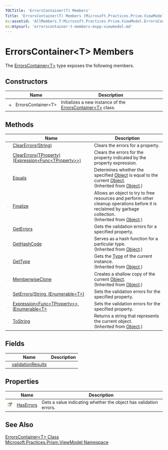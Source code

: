 ```yaml
---
TOCTitle: 'ErrorsContainer(T) Members'
Title: 'ErrorsContainer(T) Members (Microsoft.Practices.Prism.ViewModel)'
ms:assetid: 'AllMembers.T:Microsoft.Practices.Prism.ViewModel.ErrorsContainer\`1'
ms:mtpsurl: 'errorscontainer-t-members-mspp-viewmodel.md'
---
```


# ErrorsContainer&lt;T&gt; Members

The [ErrorsContainer&lt;T&gt;](/patterns-practices/reference/errorscontainer-t-class-mspp-viewmodel) type exposes the following members.

## Constructors

<table>

<thead>
<tr class="header">
<th> </th>
<th>Name</th>
<th>Description</th>
</tr>
</thead>
<tbody>
<tr class="odd">
<td><img src="/patterns-practices/reference/images/public-method.gif" alt="Public method"/></td>
<td>ErrorsContainer&lt;T&gt;</td>
<td><div class="summary">
Initializes a new instance of the <a href="/patterns-practices/reference/errorscontainer-t-class-mspp-viewmodel" data-raw-source="[ErrorsContainer&amp;lt;T&amp;gt;](/patterns-practices/reference/errorscontainer-t-class-mspp-viewmodel)">ErrorsContainer&lt;T&gt;</a> class.
</div></td>
</tr>
</tbody>
</table>

## Methods

<table>

<thead>
<tr class="header">
<th> </th>
<th>Name</th>
<th>Description</th>
</tr>
</thead>
<tbody>
<tr class="odd">
<td><img src="/patterns-practices/reference/images/public-method.gif" alt="Public method"/></td>
<td><a href="/patterns-practices/reference/errorscontainer-t-clearerrors-method-string-mspp-viewmodel" data-raw-source="[ClearErrors(String)](/patterns-practices/reference/errorscontainer-t-clearerrors-method-string-mspp-viewmodel)">ClearErrors(String)</a></td>
<td><div class="summary">
Clears the errors for a property.
</div></td>
</tr>
<tr class="even">
<td><img src="/patterns-practices/reference/images/public-method.gif" alt="Public method"/></td>
<td><a href="/patterns-practices/reference/errorscontainer-t-clearerrors-tproperty-method-expression-func-tproperty-mspp-viewmodel" data-raw-source="[ClearErrors(TProperty)(Expression&amp;lt;Func&amp;lt;TProperty&amp;gt;&amp;gt;)](/patterns-practices/reference/errorscontainer-t-clearerrors-tproperty-method-expression-func-tproperty-mspp-viewmodel)">ClearErrors(TProperty)(Expression&lt;Func&lt;TProperty&gt;&gt;)</a></td>
<td><div class="summary">
Clears the errors for the property indicated by the property expression.
</div></td>
</tr>
<tr class="odd">
<td><img src="/patterns-practices/reference/images/public-method.gif" alt="Public method"/></td>
<td><a href="http://msdn.microsoft.com/en-us/library/bsc2ak47" data-raw-source="[Equals](http://msdn.microsoft.com/en-us/library/bsc2ak47)">Equals</a></td>
<td><div class="summary">
Determines whether the specified <a href="http://msdn.microsoft.com/en-us/library/e5kfa45b" data-raw-source="[Object](http://msdn.microsoft.com/en-us/library/e5kfa45b)">Object</a> is equal to the current <a href="http://msdn.microsoft.com/en-us/library/e5kfa45b" data-raw-source="[Object](http://msdn.microsoft.com/en-us/library/e5kfa45b)">Object</a>.
</div>
(Inherited from <a href="http://msdn.microsoft.com/en-us/library/e5kfa45b" data-raw-source="[Object](http://msdn.microsoft.com/en-us/library/e5kfa45b)">Object</a>.)</td>
</tr>
<tr class="even">
<td><img src="/patterns-practices/reference/images/protmethod.gif" alt="Protected method"/></td>
<td><a href="http://msdn.microsoft.com/en-us/library/4k87zsw7" data-raw-source="[Finalize](http://msdn.microsoft.com/en-us/library/4k87zsw7)">Finalize</a></td>
<td><div class="summary">
Allows an object to try to free resources and perform other cleanup operations before it is reclaimed by garbage collection.
</div>
(Inherited from <a href="http://msdn.microsoft.com/en-us/library/e5kfa45b" data-raw-source="[Object](http://msdn.microsoft.com/en-us/library/e5kfa45b)">Object</a>.)</td>
</tr>
<tr class="odd">
<td><img src="/patterns-practices/reference/images/public-method.gif" alt="Public method"/></td>
<td><a href="/patterns-practices/reference/errorscontainer-t-geterrors-method-mspp-viewmodel" data-raw-source="[GetErrors](/patterns-practices/reference/errorscontainer-t-geterrors-method-mspp-viewmodel)">GetErrors</a></td>
<td><div class="summary">
Gets the validation errors for a specified property.
</div></td>
</tr>
<tr class="even">
<td><img src="/patterns-practices/reference/images/public-method.gif" alt="Public method"/></td>
<td><a href="http://msdn.microsoft.com/en-us/library/zdee4b3y" data-raw-source="[GetHashCode](http://msdn.microsoft.com/en-us/library/zdee4b3y)">GetHashCode</a></td>
<td><div class="summary">
Serves as a hash function for a particular type.
</div>
(Inherited from <a href="http://msdn.microsoft.com/en-us/library/e5kfa45b" data-raw-source="[Object](http://msdn.microsoft.com/en-us/library/e5kfa45b)">Object</a>.)</td>
</tr>
<tr class="odd">
<td><img src="/patterns-practices/reference/images/public-method.gif" alt="Public method"/></td>
<td><a href="http://msdn.microsoft.com/en-us/library/dfwy45w9" data-raw-source="[GetType](http://msdn.microsoft.com/en-us/library/dfwy45w9)">GetType</a></td>
<td><div class="summary">
Gets the <a href="http://msdn.microsoft.com/en-us/library/42892f65" data-raw-source="[Type](http://msdn.microsoft.com/en-us/library/42892f65)">Type</a> of the current instance.
</div>
(Inherited from <a href="http://msdn.microsoft.com/en-us/library/e5kfa45b" data-raw-source="[Object](http://msdn.microsoft.com/en-us/library/e5kfa45b)">Object</a>.)</td>
</tr>
<tr class="even">
<td><img src="/patterns-practices/reference/images/protmethod.gif" alt="Protected method"/></td>
<td><a href="http://msdn.microsoft.com/en-us/library/57ctke0a" data-raw-source="[MemberwiseClone](http://msdn.microsoft.com/en-us/library/57ctke0a)">MemberwiseClone</a></td>
<td><div class="summary">
Creates a shallow copy of the current <a href="http://msdn.microsoft.com/en-us/library/e5kfa45b" data-raw-source="[Object](http://msdn.microsoft.com/en-us/library/e5kfa45b)">Object</a>.
</div>
(Inherited from <a href="http://msdn.microsoft.com/en-us/library/e5kfa45b" data-raw-source="[Object](http://msdn.microsoft.com/en-us/library/e5kfa45b)">Object</a>.)</td>
</tr>
<tr class="odd">
<td><img src="/patterns-practices/reference/images/public-method.gif" alt="Public method"/></td>
<td><a href="/patterns-practices/reference/errorscontainer-t-seterrors-method-string-ienumerable-t-mspp-viewmodel" data-raw-source="[SetErrors(String, IEnumerable&amp;lt;T&amp;gt;)](/patterns-practices/reference/errorscontainer-t-seterrors-method-string-ienumerable-t-mspp-viewmodel)">SetErrors(String, IEnumerable&lt;T&gt;)</a></td>
<td><div class="summary">
Sets the validation errors for the specified property.
</div></td>
</tr>
<tr class="even">
<td><img src="/patterns-practices/reference/images/public-method.gif" alt="Public method"/></td>
<td><a href="/patterns-practices/reference/errorscontainer-t-seterrors-tproperty-method-expression-func-tproperty-ienumerable-t-mspp-viewmodel&quot;&gt;SetErrors&lt;TProperty&gt;" data-raw-source="[Expression&amp;lt;Func&amp;lt;TProperty&amp;gt;&amp;gt;, IEnumerable&amp;lt;T&amp;gt;](/patterns-practices/reference/errorscontainer-t-seterrors-tproperty-method-expression-func-tproperty-ienumerable-t-mspp-viewmodel&quot;&gt;SetErrors&amp;lt;TProperty&amp;gt;)">Expression&lt;Func&lt;TProperty&gt;&gt;, IEnumerable&lt;T&gt;</a></td>
<td><div class="summary">
Sets the validation errors for the specified property.
</div></td>
</tr>
<tr class="odd">
<td><img src="/patterns-practices/reference/images/public-method.gif" alt="Public method"/></td>
<td><a href="http://msdn.microsoft.com/en-us/library/7bxwbwt2" data-raw-source="[ToString](http://msdn.microsoft.com/en-us/library/7bxwbwt2)">ToString</a></td>
<td><div class="summary">
Returns a string that represents the current object.
</div>
(Inherited from <a href="http://msdn.microsoft.com/en-us/library/e5kfa45b" data-raw-source="[Object](http://msdn.microsoft.com/en-us/library/e5kfa45b)">Object</a>.)</td>
</tr>
</tbody>
</table>

## Fields

|| Name| Description |
|----|----|----|
|  | [validationResults](/patterns-practices/reference/errorscontainer-t-validationresults-field-mspp-viewmodel) |             |

## Properties

<table>

<thead>
<tr class="header">
<th> </th>
<th>Name</th>
<th>Description</th>
</tr>
</thead>
<tbody>
<tr class="odd">
<td><img src="/patterns-practices/reference/images/pubproperty.gif" alt="Public property"/></td>
<td><a href="/patterns-practices/reference/errorscontainer-t-haserrors-property-mspp-viewmodel" data-raw-source="[HasErrors](/patterns-practices/reference/errorscontainer-t-haserrors-property-mspp-viewmodel)">HasErrors</a></td>
<td><div class="summary">
Gets a value indicating whether the object has validation errors.
</div></td>
</tr>
</tbody>
</table>

## See Also
[ErrorsContainer&lt;T&gt; Class](/patterns-practices/reference/errorscontainer-t-class-mspp-viewmodel)  
[Microsoft.Practices.Prism.ViewModel Namespace](/patterns-practices/reference/mspp-viewmodel-namespace)